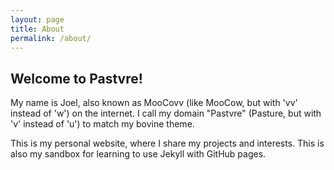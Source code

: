 ```yaml
---
layout: page
title: About
permalink: /about/
---
```


## Welcome to Pastvre!

My name is Joel, also known as MooCovv (like MooCow, but with 'vv' instead of 'w') on the internet. I call my domain "Pastvre" (Pasture, but with 'v' instead of 'u') to match my bovine theme. 

This is my personal website, where I share my projects and interests. This is also my sandbox for learning to use Jekyll with GitHub pages.
